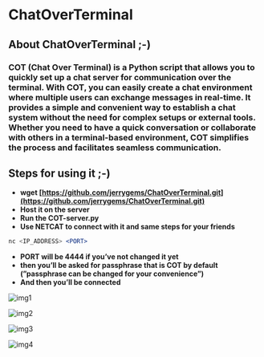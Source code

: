 # ChatOverTerminal

## **About ChatOverTerminal ;-)**

### COT (Chat Over Terminal) is a Python script that allows you to quickly set up a chat server for communication over the terminal. With COT, you can easily create a chat environment where multiple users can exchange messages in real-time. It provides a simple and convenient way to establish a chat system without the need for complex setups or external tools. Whether you need to have a quick conversation or collaborate with others in a terminal-based environment, COT simplifies the process and facilitates seamless communication.

## Steps for using it ;-)

- **wget [https://github.com/jerrygems/ChatOverTerminal.git](https://github.com/jerrygems/ChatOverTerminal.git)**
- **Host it on the server**
- **Run the COT-server.py**
- **Use NETCAT to connect with it and same steps for your friends**

```jsx
nc <IP_ADDRESS> <PORT>
```

- **PORT will be 4444 if you’ve not changed it yet**
- **then you’ll be asked for passphrase that is COT by default (”passphrase can be changed for your convenience”)**
- **And then you’ll be connected**

![img1](https://raw.githubusercontent.com/jerrygems/repo/master/src/win1.png)

![img2](https://raw.githubusercontent.com/jerrygems/repo/master/src/win2.png)

![img3](https://raw.githubusercontent.com/jerrygems/repo/master/src/win3.png)

![img4](https://raw.githubusercontent.com/jerrygems/repo/master/src/win4.png)
